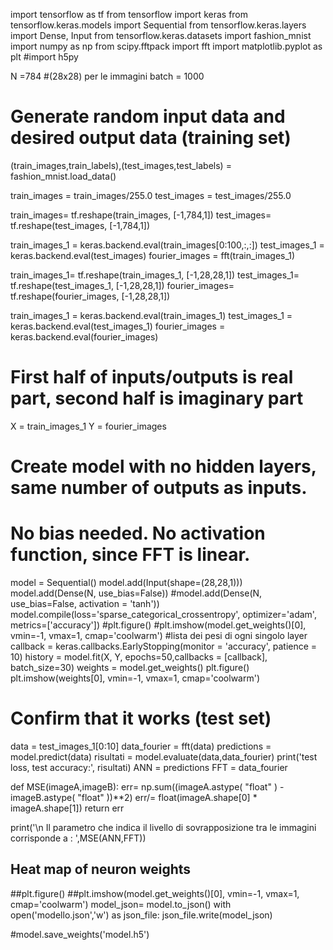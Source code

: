 import tensorflow as tf
from tensorflow import keras
from tensorflow.keras.models import Sequential
from tensorflow.keras.layers import Dense, Input
from tensorflow.keras.datasets import fashion_mnist
import numpy as np
from scipy.fftpack import fft
import matplotlib.pyplot as plt
#import h5py

N =784 #(28x28) per le immagini
batch = 1000

# Generate random input data and desired output data  (training set)
(train_images,train_labels),(test_images,test_labels) = fashion_mnist.load_data()


train_images = train_images/255.0
test_images = test_images/255.0

train_images= tf.reshape(train_images, [-1,784,1])
test_images= tf.reshape(test_images, [-1,784,1])

train_images_1 = keras.backend.eval(train_images[0:100,:,:])
test_images_1 = keras.backend.eval(test_images)
fourier_images = fft(train_images_1)

train_images_1= tf.reshape(train_images_1, [-1,28,28,1])
test_images_1= tf.reshape(test_images_1, [-1,28,28,1])
fourier_images= tf.reshape(fourier_images, [-1,28,28,1])

train_images_1 = keras.backend.eval(train_images_1)
test_images_1 = keras.backend.eval(test_images_1)
fourier_images = keras.backend.eval(fourier_images)

# First half of inputs/outputs is real part, second half is imaginary part
X = train_images_1
Y = fourier_images

# Create model with no hidden layers, same number of outputs as inputs.
# No bias needed.  No activation function, since FFT is linear.
model = Sequential()
model.add(Input(shape=(28,28,1)))
model.add(Dense(N, use_bias=False))
#model.add(Dense(N, use_bias=False, activation = 'tanh'))
model.compile(loss='sparse_categorical_crossentropy', optimizer='adam', metrics=['accuracy'])
#plt.figure()
#plt.imshow(model.get_weights()[0], vmin=-1, vmax=1, cmap='coolwarm') #lista dei pesi di ogni singolo layer
callback = keras.callbacks.EarlyStopping(monitor = 'accuracy', patience = 10)
history = model.fit(X, Y, epochs=50,callbacks = [callback], batch_size=30)
weights = model.get_weights()
plt.figure()
plt.imshow(weights[0], vmin=-1, vmax=1, cmap='coolwarm')

# Confirm that it works (test set)
data = test_images_1[0:10]
data_fourier = fft(data)
predictions = model.predict(data)
risultati = model.evaluate(data,data_fourier)
print('test loss, test accuracy:', risultati)
ANN = predictions
FFT = data_fourier

def MSE(imageA,imageB):
    err= np.sum((imageA.astype( "float" ) - imageB.astype( "float" ))**2)
    err/= float(imageA.shape[0] * imageA.shape[1])
    return err

print('\n Il parametro che indica il livello di sovrapposizione tra le immagini corrisponde a : ',MSE(ANN,FFT))
## Heat map of neuron weights
##plt.figure()
##plt.imshow(model.get_weights()[0], vmin=-1, vmax=1, cmap='coolwarm')
model_json= model.to_json()
with open('modello.json','w') as json_file:
    json_file.write(model_json)

#model.save_weights('model.h5')
